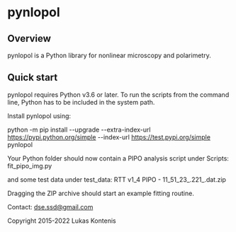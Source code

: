 # pynlopol

## Overview

pynlopol is a Python library for nonlinear microscopy and polarimetry.

## Quick start

pynlopol requires Python v3.6 or later. To run the scripts from the command
line, Python has to be included in the system path.

Install pynlopol using:

python -m pip install --upgrade --extra-index-url https://pypi.python.org/simple --index-url https://test.pypi.org/simple pynlopol

Your Python folder should now contain a PIPO analysis script under Scripts:
fit_pipo_img.py

and some test data under test_data:
RTT v1_4 PIPO - 11_51_23_.221_.dat.zip

Dragging the ZIP archive should start an example fitting routine.

Contact: dse.ssd@gmail.com

Copyright 2015-2022 Lukas Kontenis
